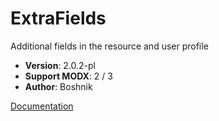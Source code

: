 # ExtraFields
Additional fields in the resource and user profile

- **Version**: 2.0.2-pl
- **Support MODX**: 2 / 3
- **Author**: Boshnik

[Documentation](https://extrafields.boshnik.com/docs/)